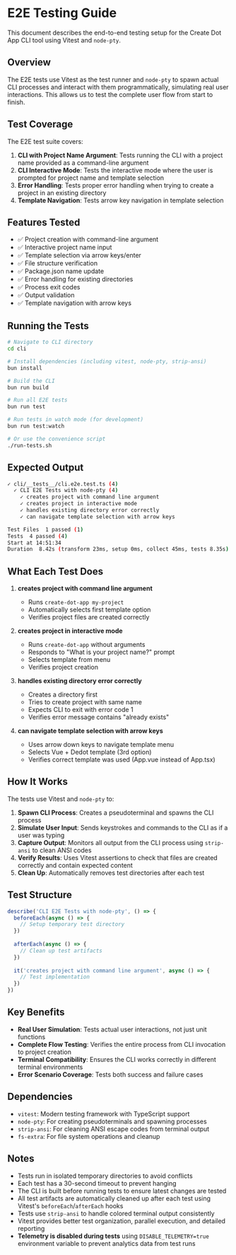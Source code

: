 # E2E Testing Guide

This document describes the end-to-end testing setup for the Create Dot App CLI tool using Vitest and `node-pty`.

## Overview

The E2E tests use Vitest as the test runner and `node-pty` to spawn actual CLI processes and interact with them programmatically, simulating real user interactions. This allows us to test the complete user flow from start to finish.

## Test Coverage

The E2E test suite covers:

1. **CLI with Project Name Argument**: Tests running the CLI with a project name provided as a command-line argument
2. **CLI Interactive Mode**: Tests the interactive mode where the user is prompted for project name and template selection
3. **Error Handling**: Tests proper error handling when trying to create a project in an existing directory
4. **Template Navigation**: Tests arrow key navigation in template selection

## Features Tested

- ✅ Project creation with command-line argument
- ✅ Interactive project name input
- ✅ Template selection via arrow keys/enter
- ✅ File structure verification
- ✅ Package.json name update
- ✅ Error handling for existing directories
- ✅ Process exit codes
- ✅ Output validation
- ✅ Template navigation with arrow keys

## Running the Tests

```bash
# Navigate to CLI directory
cd cli

# Install dependencies (including vitest, node-pty, strip-ansi)
bun install

# Build the CLI
bun run build

# Run all E2E tests
bun run test

# Run tests in watch mode (for development)
bun run test:watch

# Or use the convenience script
./run-tests.sh
```

## Expected Output

```bash
✓ cli/__tests__/cli.e2e.test.ts (4)
  ✓ CLI E2E Tests with node-pty (4)
    ✓ creates project with command line argument
    ✓ creates project in interactive mode  
    ✓ handles existing directory error correctly
    ✓ can navigate template selection with arrow keys

Test Files  1 passed (1)
Tests  4 passed (4)
Start at 14:51:34
Duration  8.42s (transform 23ms, setup 0ms, collect 45ms, tests 8.35s)
```

## What Each Test Does

1. **creates project with command line argument**
   - Runs `create-dot-app my-project`
   - Automatically selects first template option
   - Verifies project files are created correctly

2. **creates project in interactive mode**
   - Runs `create-dot-app` without arguments
   - Responds to "What is your project name?" prompt
   - Selects template from menu
   - Verifies project creation

3. **handles existing directory error correctly**
   - Creates a directory first
   - Tries to create project with same name
   - Expects CLI to exit with error code 1
   - Verifies error message contains "already exists"

4. **can navigate template selection with arrow keys**
   - Uses arrow down keys to navigate template menu
   - Selects Vue + Dedot template (3rd option)
   - Verifies correct template was used (App.vue instead of App.tsx)

## How It Works

The tests use Vitest and `node-pty` to:

1. **Spawn CLI Process**: Creates a pseudoterminal and spawns the CLI process
2. **Simulate User Input**: Sends keystrokes and commands to the CLI as if a user was typing
3. **Capture Output**: Monitors all output from the CLI process using `strip-ansi` to clean ANSI codes
4. **Verify Results**: Uses Vitest assertions to check that files are created correctly and contain expected content
5. **Clean Up**: Automatically removes test directories after each test

## Test Structure

```typescript
describe('CLI E2E Tests with node-pty', () => {
  beforeEach(async () => {
    // Setup temporary test directory
  })
  
  afterEach(async () => {
    // Clean up test artifacts
  })
  
  it('creates project with command line argument', async () => {
    // Test implementation
  })
})
```

## Key Benefits

- **Real User Simulation**: Tests actual user interactions, not just unit functions
- **Complete Flow Testing**: Verifies the entire process from CLI invocation to project creation
- **Terminal Compatibility**: Ensures the CLI works correctly in different terminal environments
- **Error Scenario Coverage**: Tests both success and failure cases

## Dependencies

- `vitest`: Modern testing framework with TypeScript support
- `node-pty`: For creating pseudoterminals and spawning processes
- `strip-ansi`: For cleaning ANSI escape codes from terminal output
- `fs-extra`: For file system operations and cleanup

## Notes

- Tests run in isolated temporary directories to avoid conflicts
- Each test has a 30-second timeout to prevent hanging
- The CLI is built before running tests to ensure latest changes are tested
- All test artifacts are automatically cleaned up after each test using Vitest's `beforeEach`/`afterEach` hooks
- Tests use `strip-ansi` to handle colored terminal output consistently
- Vitest provides better test organization, parallel execution, and detailed reporting
- **Telemetry is disabled during tests** using `DISABLE_TELEMETRY=true` environment variable to prevent analytics data from test runs

